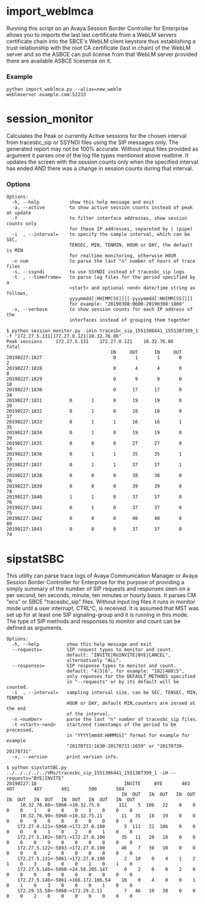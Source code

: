 # import_weblmca #

Running this script on an Avaya Session Border Controller for Enterprise allows you to imports the last
last certificate from a WebLM servers certificate chain into the SBCE's WebLM client keystore thus establishing a trust
relationship with the root CA certificate (last in chain) of the WebLM server and so the ASBCE can pull license from
that WebLM server provided there are available ASBCE licesense on it.

### Example ###
```
python import_weblmca.py --alias=new_weblm weblmserver.example.com:52233
```

# session_monitor #

Calculates the Peak or currently  Active sessions for the chosen interval 
from tracesbc_sip or SSYNDI files using the SIP messages only. The 
generated report may not be  100% accurate. Without input files provided 
as argument it parses one of the log file types mentioned above realtime. It 
updates the screen with the session counts only when the specified interval 
has ended  AND there was a change in session counts during that interval.

### Options ###

```
Options:
  -h, --help           show this help message and exit
  -a, --active         to show active session counts instead of peak at update
  -f                   to filter interface addresses, show session counts only
                       for these IP addresses, separeted by | (pipe)
  -i  , --interval=    to specify the sample interval, which can be SEC,
                       TENSEC, MIN, TENMIN, HOUR or DAY, the default is MIN
                       for realtime monitoring, otherwise HOUR
  -n num               to parse the last "n" number of hours of trace files
  -s, --ssyndi         to use SSYNDI instead of tracesbc_sip logs
  -t  , --timeframe=   to parse log files for the period specified by a
                       <start> and optional <end> date/time string as follows,
                       yyyymmdd[:HH[MM[SS]]][-yyyymmdd[:HH[MM[SS]]]]
                       for example: "20190308:0600-20190308:1800"
  -v, --verbose        to show session counts for each IP address of the
                       interfaces instead of grouping them together
```

```
$ python session_monitor.py -imin tracesbc_sip_1551306441_1551307399_1 -f "172.27.5.131|172.27.0.121|10.32.76.86"
Peak sessions     172.27.5.131    172.27.0.121    10.32.76.86        Total
                                      IN     OUT      IN     OUT
20190227:1827                          0       1       1       0         2
20190227:1828                          0       4       4       0         8
20190227:1829                          0       9       9       0        18
20190227:1830                          0      17      17       0        34
20190227:1831          0       1       0      19      19       0        39
20190227:1832          0       1       0      18      18       0        37
20190227:1833          0       1       1      16      16       1        35
20190227:1834          0       1       0      19      19       0        39
20190227:1835          0       0       0      27      27       0        54
20190227:1836          0       1       1      35      35       1        73
20190227:1837          0       1       1      37      37       1        77
20190227:1838          0       0       0      38      38       0        76
20190227:1839          0       0       0      39      39       0        78
20190227:1840          1       1       0      37      37       0        76
20190227:1841          0       1       0      37      37       0        75
20190227:1842          0       0       0      40      40       0        80
20190227:1843          0       0       0      37      37       0        74
```


# sipstatSBC #

This utility can parse trace logs of Avaya Communication Manager or Avaya
Session Border Controller for Enterprise for the purpose of providing a simply
summary of the number of SIP requests and responses seen on a per second, ten
seconds, minute, ten minutes or hourly basis. It parses CM "ecs" or SBCE
"tracesbc_sip" files. Without input log files it runs in monitor mode until a
user interrupt, CTRL^C, is received. It is assumed that MST was set up for at
least one SIP signaling-group and it is running in this mode. The type of SIP
methods and responses to monitor and count can be defined as arguments.


```
Options:
  -h, --help          show this help message and exit
  --requests=         SIP request types to monitor and count.
                      default: "INVITE|ReINVITE|BYE|CANCEL",
                      alternatively "ALL".
  --responses=        SIP response types to monitor and count.
                      default: "4|5|6", for example: "182|480|5",
                      only reponses for the DEFAULT_METHODS specified
                      in "--requests" or by its default will be counted.
  -i  , --interval=   sampling interval size, can be SEC, TENSEC, MIN, TENMIN
                      HOUR or DAY, default MIN,counters are zeroed at the end
                      of the interval.
  -n <number>         parse the last "n" number of tracesbc_sip files.
  -t <start>-<end>    start/end timestamps of the period to be processed,
                      in "YYYY[mmdd:HHMMSS]" format for example for example
                      "20170731:1630-20170731:1659" or "20170730-20170731"
  -v, --version       print version info.
```

```
$ python sipstatSBC.py ../../../../../VMs/tracesbc_sip_1551306441_1551307399_1 -iH --requests="BYE|INVITE"
20190227:18                                INVITE     BYE       403       407       487       491       500       504
                                          IN  OUT   IN  OUT   IN  OUT   IN  OUT   IN  OUT   IN  OUT   IN  OUT   IN  OUT
     10.32.76.86<-5060->10.32.75.9       111    5  106   22    0    0    0    0    1    0    0    0    1    0    0    0
     10.32.76.90<-5060->10.32.75.11       11   35   18   19    0    0    0    0    9    0    0    0    0    0    0    0
    172.27.0.121<-5060->172.27.0.100       5  111   22  106    0    0    0    0    0    1    0    2    0    1    0    0
    172.27.5.102<-5071->172.27.0.100      35   11   20   18    0    0    0    0    0    9    0    0    0    0    0    0
    172.27.5.122<-5083->172.27.0.100      46    7   38   10    0    0    0    0    0    2    0    0    0    0    0    0
    172.27.5.131<-5061->172.27.0.100       2   10    0    4    1    2    1    0    3    0    0    0    1    0    1    0
    172.27.5.146<-5060->24.50.205.147      0    2    0    0    2    0    0    0    0    0    0    0    0    0    0    0
    172.27.5.146<-5061->166.172.186.54    10    0    4    0    0    1    0    1    0    3    0    0    0    1    0    0
    172.29.15.58<-5060->172.29.2.11        7   46   10   38    0    0    0    0    2    0    0    0    0    0    0    0
```
